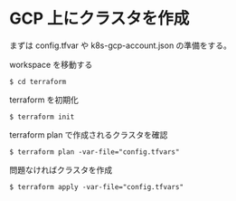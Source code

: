 # GCP 上にクラスタを作成

まずは config.tfvar や k8s-gcp-account.json の準備をする。

workspace を移動する

```
$ cd terraform
```

terraform を初期化

```
$ terraform init
```

terraform plan で作成されるクラスタを確認

```
$ terraform plan -var-file="config.tfvars"
```

問題なければクラスタを作成

```
$ terraform apply -var-file="config.tfvars"
```
